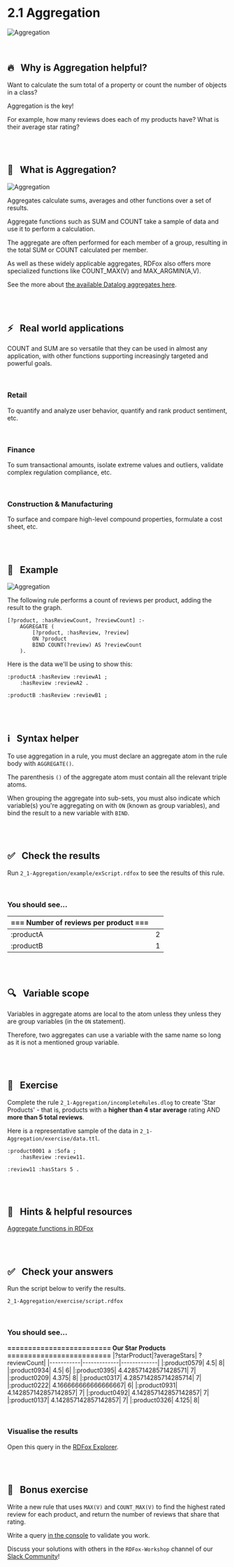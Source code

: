 # 2.1 Aggregation

![Aggregation](../images/heroes/aggregation.png)

<br>

## 🔥 &nbsp; Why is Aggregation helpful?

Want to calculate the sum total of a property or count the number of objects in a class?

Aggregation is the key!

For example, how many reviews does each of my products have? What is their average star rating?

<br>
<br>

## 📖 &nbsp; What is Aggregation?

![Aggregation](../images/concepts/aggregation.png)

Aggregates calculate sums, averages and other functions over a set of results. 

Aggregate functions such as SUM and COUNT take a sample of data and use it to perform a calculation.

The aggregate are often performed for each member of a group, resulting in the total SUM or COUNT calculated per member.

As well as these widely applicable aggregates, RDFox also offers more specialized functions like COUNT_MAX(V) and MAX_ARGMIN(A,V).

See the more about [the available Datalog aggregates here](https://docs.oxfordsemantic.tech/reasoning.html#aggregate-syntax).

<br>
<br>

## ⚡ &nbsp; Real world applications

COUNT and SUM are so versatile that they can be used in almost any application, with other functions supporting increasingly targeted and powerful goals.

<br>

### Retail

To quantify and analyze user behavior, quantify and rank product sentiment, etc.

<br>

### Finance

To sum transactional amounts, isolate extreme values and outliers, validate complex regulation compliance, etc.

<br>

### Construction & Manufacturing

To surface and compare high-level compound properties, formulate a cost sheet, etc.

<br>
<br>

## 🔬 &nbsp; Example

![Aggregation](../images/visualisation/aggregation.png)

The following rule performs a count of reviews per product, adding the result to the graph.

```
[?product, :hasReviewCount, ?reviewCount] :-
    AGGREGATE (
        [?product, :hasReview, ?review]
        ON ?product
        BIND COUNT(?review) AS ?reviewCount
    ).
```

Here is the data we'll be using to show this:

```
:productA :hasReview :reviewA1 ;
    :hasReview :reviewA2 .

:productB :hasReview :reviewB1 ;
```
<br>
<br>

## ℹ️ &nbsp; Syntax helper

To use aggregation in a rule, you must declare an aggregate atom in the rule body with `AGGREGATE()`.

The parenthesis `()` of the aggregate atom must contain all the relevant triple atoms.

When grouping the aggregate into sub-sets, you must also indicate which variable(s) you're aggregating on with `ON` (known as group variables), and bind the result to a new variable with `BIND`.

<br>
<br>

## ✅ &nbsp; Check the results

Run `2_1-Aggregation/example/exScript.rdfox` to see the results of this rule.

<br>

### You should see...

|=== Number of reviews per product ===||
|-----------|-------------|
|:productA| 2| 
|:productB| 1| 

<br>
<br>

## 🔍 &nbsp; Variable scope

Variables in aggregate atoms are local to the atom unless they unless they are group variables (in the `ON` statement).

Therefore, two aggregates can use a variable with the same name so long as it is not a mentioned group variable.

<br>
<br>

## 🚀 &nbsp; Exercise

Complete the rule `2_1-Aggregation/incompleteRules.dlog` to create 'Star Products' - that is, products with a **higher than 4 star average** rating AND **more than 5 total reviews**.

Here is a representative sample of the data in `2_1-Aggregation/exercise/data.ttl`.

```
:product0001 a :Sofa ;
    :hasReview :review11.

:review11 :hasStars 5 .
```

<br>
<br>

## 📌 &nbsp; Hints & helpful resources

[Aggregate functions in RDFox](https://docs.oxfordsemantic.tech/querying.html#aggregate-functions)

<br>
<br>

## ✅ &nbsp; Check your answers

Run the script below to verify the results.

`2_1-Aggregation/exercise/script.rdfox`

<br>

### You should see...

**========================= Our Star Products =========================**
|?starProduct|?averageStars|	?reviewCount|
|-----------|-------------|-------------|
|:product0579|	4.5|	8|
|:product0934|	4.5|	6|
|:product0395|	4.428571428571428571|	7|
|:product0209|	4.375|	8|
|:product0317|	4.285714285714285714|	7|
|:product0222|	4.166666666666666667|	6|
|:product0931|	4.142857142857142857|	7|
|:product0492|	4.142857142857142857|	7|
|:product0137|	4.142857142857142857|	7|
|:product0326|	4.125|	8|

<br>

### Visualise the results

Open this query in the [RDFox Explorer](http://localhost:12110/console/datastores/explore?datastore=default&query=SELECT%20%3FstarProduct%20%3FaverageStars%20%3FreviewCount%0AWHERE%20%7B%0A%20%20%20%20%3FstarProduct%20a%20%3AStarProduct%20%3B%0A%20%20%20%20%3AhasAverageStars%20%3FaverageStars%20%3B%0A%20%20%20%20%3AhasReviewCount%20%3FreviewCount%20.%0A%7D%20ORDER%20BY%20DESC%28%3FaverageStars%29).

<br>
<br>

## 👏 &nbsp; Bonus exercise

Write a new rule that uses `MAX(V)` and `COUNT_MAX(V)` to find the highest rated review for each product, and return the number of reviews that share that rating.

Write a query [in the console](http://localhost:12110/console/datastores/sparql?datastore=default) to validate you work.

Discuss your solutions with others in the `RDFox-Workshop` channel of our [Slack Community](https://join.slack.com/t/rdfox/shared_invite/zt-1z7dnm2ad-WoKRf~~3CynB_KTi5X0RHg)!

